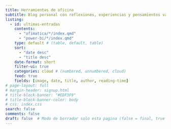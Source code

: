 ```yaml
---
title: Herramientas de oficina
subtitle: Blog personal con reflexiones, experiencias y pensamientos variados.
listing:
  - id: ultimas-entradas
    contents: 
      - "ofimatica/*/index.qmd"
      - "power-bi/*/index.qmd"
    type: default # (table, default, table)
    sort: 
      - "date desc"
      - "title desc"
    date-format: short
    filter-ui: true
    categories: cloud # (numbered, unnumbered, cloud)
    feed: true
    fields: [image, date, title, author, reading-time]
# page-layout: full
# margin-header: signup.html
# title-block-banner: "#EDF3F9"
# title-block-banner-color: body
# css: index.css
search: false
comments: false
draft: false  # Modo de borrador solo esta pagina (false = final, true = borrador)
---
```

